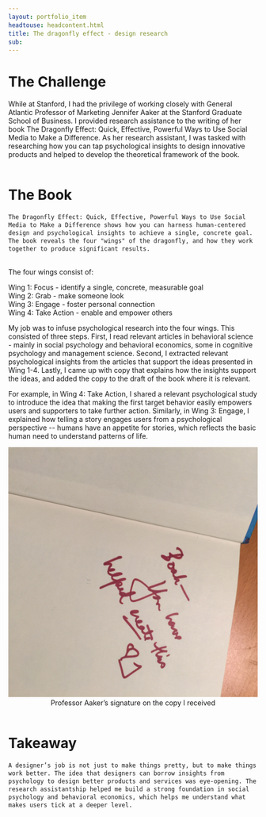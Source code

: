 ```yaml
---
layout: portfolio_item
headtouse: headcontent.html
title: The dragonfly effect - design research
sub: 
---
```

# The Challenge

<div class="small_container">
	While at Stanford, I had the privilege of working closely with General Atlantic Professor of Marketing Jennifer Aaker at the Stanford Graduate School of Business. I provided research assistance to the writing of her book The Dragonfly Effect: Quick, Effective, Powerful Ways to Use Social Media to Make a Difference. As her research assistant, I was tasked with researching how you can tap psychological insights to design innovative products and helped to develop the theoretical framework of the book. 
</div>	 

<br>

<div class="small_container">

<h1> The Book </h1> 

	The Dragonfly Effect: Quick, Effective, Powerful Ways to Use Social Media to Make a Difference shows how you can harness human-centered design and psychological insights to achieve a single, concrete goal. The book reveals the four "wings" of the dragonfly, and how they work together to produce significant results.
</div> 

<br>

<div class="small_container">
	The four wings consist of:  
	<br> 

Wing 1: Focus - identify a single, concrete, measurable goal <br>
Wing 2: Grab - make someone look <br>
Wing 3: Engage - foster personal connection <br>
Wing 4: Take Action - enable and empower others 
<br>

My job was to infuse psychological research into the four wings. This consisted of three steps. 
First, I read relevant articles in behavioral science - mainly in social psychology and behavioral economics, some in cognitive psychology and management science. Second, I extracted relevant psychological insights from the articles that support the ideas presented in Wing 1-4. Lastly, I came up with copy that explains how the insights support the ideas, and added the copy to the draft of the book where it is relevant.     

For example, in Wing 4: Take Action, I shared a relevant psychological study to introduce the idea that making the first target behavior easily empowers users and supporters to take further action. Similarly, in Wing 3: Engage, I explained how telling a story engages users from a psychological perspective -- humans have an appetite for stories, which reflects the basic human need to understand patterns of life. 
<br>  
</div>

<div class="text_center">
	<img src="/images/aaker.JPG" width="600" style="margin-left:0px; transform: rotate(90deg); -webkit-transform: rotate(90deg);" />
</div>

<div class="dfly" style="text-align: center">Professor Aaker’s signature on the copy I received</div>
<br>

# Takeaway 
 
<div class="small_container">

	A designer’s job is not just to make things pretty, but to make things work better. The idea that designers can borrow insights from psychology to design better products and services was eye-opening. The research assistantship helped me build a strong foundation in social psychology and behavioral economics, which helps me understand what makes users tick at a deeper level. 
</div>


